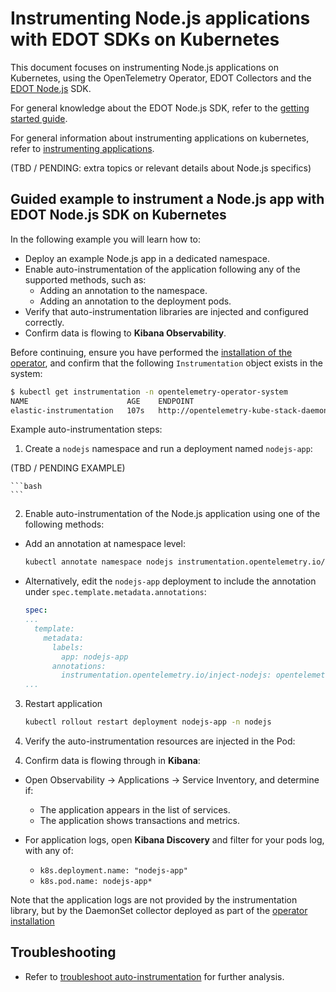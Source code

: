 # Instrumenting Node.js applications with EDOT SDKs on Kubernetes

This document focuses on instrumenting Node.js applications on Kubernetes, using the OpenTelemetry Operator, EDOT Collectors and the [EDOT Node.js](https://github.com/elastic/elastic-otel-node) SDK.

For general knowledge about the EDOT Node.js SDK, refer to the [getting started guide](https://github.com/elastic/elastic-otel-node/blob/main/docs/get-started.md).

For general information about instrumenting applications on kubernetes, refer to [instrumenting applications](./instrumenting-applications.md).

(TBD / PENDING: extra topics or relevant details about Node.js specifics)

## Guided example to instrument a Node.js app with EDOT Node.js SDK on Kubernetes

In the following example you will learn how to:

- Deploy an example Node.js app in a dedicated namespace.
- Enable auto-instrumentation of the application following any of the supported methods, such as:
  - Adding an annotation to the namespace.
  - Adding an annotation to the deployment pods.
- Verify that auto-instrumentation libraries are injected and configured correctly.
- Confirm data is flowing to **Kibana Observability**.

Before continuing, ensure you have performed the [installation of the operator](./README.md), and confirm that the following `Instrumentation` object exists in the system:

```bash
$ kubectl get instrumentation -n opentelemetry-operator-system
NAME                      AGE    ENDPOINT                                                                                                
elastic-instrumentation   107s   http://opentelemetry-kube-stack-daemon-collector.opentelemetry-operator-system.svc.cluster.local:4318
```

Example auto-instrumentation steps:

1. Create a `nodejs` namespace and run a deployment named `nodejs-app`:

(TBD / PENDING EXAMPLE)

    ```bash
    ```

2. Enable auto-instrumentation of the Node.js application using one of the following methods:

  - Add an annotation at namespace level:

    ```bash
    kubectl annotate namespace nodejs instrumentation.opentelemetry.io/inject-nodejs=opentelemetry-operator-system/elastic-instrumentation
    ```

  - Alternatively, edit the `nodejs-app` deployment to include the annotation under `spec.template.metadata.annotations`:

    ```yaml
    spec:
    ...
      template:
        metadata:
          labels:
            app: nodejs-app
          annotations:
            instrumentation.opentelemetry.io/inject-nodejs: opentelemetry-operator-system/elastic-instrumentation
    ...
    ```

3. Restart application

    ```bash
    kubectl rollout restart deployment nodejs-app -n nodejs
    ```

3. Verify the auto-instrumentation resources are injected in the Pod:

<!-- FROM HERE WE HAVE TO REVIEW EVERYTHING

  Node.js apps are instrumented by the OpenTelemetry Operator with the following actions:
  (TBD - REVIEW)
    - It adds an init container in the Pod with the objective of copying the SDK and making it available for the main container.
    - Defines and mount an emptyDir volume 
    - Configures the main container to use the SDK as a `java agent`.

  Run `kubectl describe pod nodejs-app-xxxx` and check:

  - There should be an init container named `opentelemetry-auto-instrumentation-nodejs` in the Pod:

    ```bash
    PENDING
    ```

  - The main container of the deployment is using the SDK (TBD)

    ```bash
PENDING
    ```

  - The Pod has an `EmptyDir` volume named `opentelemetry-auto-instrumentation-java` mounted in both the main and the init containers in path `/otel-auto-instrumentation-java`.

    ```bash
    Init Containers:
      opentelemetry-auto-instrumentation-java:
    ...
        Mounts:
          /otel-auto-instrumentation-java from opentelemetry-auto-instrumentation-java (rw)
    Containers:
      java-app:
    ...  
        Mounts:
          /otel-auto-instrumentation-java from opentelemetry-auto-instrumentation-java (rw)
    ...
    Volumes:
    ...
      opentelemetry-auto-instrumentation-java:
        Type:        EmptyDir (a temporary directory that shares a pod's lifetime)
    ```

  Ensure the environment variable `OTEL_EXPORTER_OTLP_ENDPOINT` points to a valid endpoint and there's network communication between the Pod and the endpoint.
-->

4. Confirm data is flowing through in **Kibana**:

  - Open Observability -> Applications -> Service Inventory, and determine if:
    - The application appears in the list of services.
    - The application shows transactions and metrics.
  
  - For application logs, open **Kibana Discovery** and filter for your pods log, with any of:
    - `k8s.deployment.name: "nodejs-app"`
    - `k8s.pod.name: nodejs-app*`

  Note that the application logs are not provided by the instrumentation library, but by the DaemonSet collector deployed as part of the [operator installation](./README.md)

## Troubleshooting

- Refer to [troubleshoot auto-instrumentation](./troubleshoot-auto-instrumentation.md) for further analysis.
